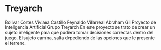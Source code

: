 # Treyarch
Bolivar Cortes 
Viviana Castillo
Reynaldo Villarreal 
Abraham Gil
Proyecto de Inteligencia Artificial Grupo Treyarch
En este proyecto se trato de crear un sujeto inteligente para que pudiera tomar decisiones correctas dentro del juego. 
El sujeto camina, salta depediendo de las opciones que le presente el terreno. 
